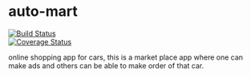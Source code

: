 # auto-mart
 
[![Build Status](https://travis-ci.org/harerakalex/auto-mart.svg?branch=develop)](https://travis-ci.org/harerakalex/auto-mart)   
[![Coverage Status](https://coveralls.io/repos/github/harerakalex/auto-mart/badge.svg?branch=develop)](https://coveralls.io/github/harerakalex/auto-mart?branch=develop)


online shopping app for cars, this is a market place app where one can make ads and others can be able to make order of that car.


